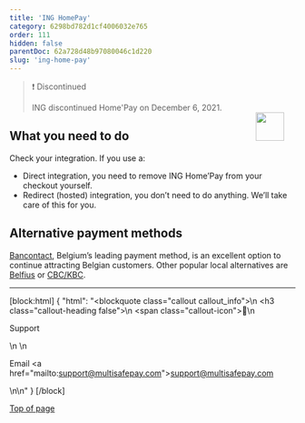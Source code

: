 ```yaml
---
title: 'ING HomePay'
category: 6298bd782d1cf4006032e765
order: 111
hidden: false
parentDoc: 62a728d48b97080046c1d220
slug: 'ing-home-pay'
---
```


<img src="https://raw.githubusercontent.com/MultiSafepay/docs/master/static/logo/Payment_methods/ING_Homepay.svg" width="50" align="right" style="margin: 55px 20px 20px 20px; max-height: 75px"/>

> ❗️ Discontinued
>
> ING discontinued Home'Pay on December 6, 2021. 

## What you need to do

Check your integration. If you use a:

- Direct integration, you need to remove ING Home’Pay from your checkout yourself. 
- Redirect (hosted) integration, you don’t need to do anything. We’ll take care of this for you. 

## Alternative payment methods

[Bancontact](/docs/bancontact/), Belgium’s leading payment method, is an excellent option to continue attracting Belgian customers. Other popular local alternatives are [Belfius](/docs/belfius/) or [CBC/KBC](/docs/cbc-kbc/).
<br>

---

[block:html]
{
  "html": "<blockquote class=\"callout callout_info\">\n    <h3 class=\"callout-heading false\">\n        <span class=\"callout-icon\">💬</span>\n        <p>Support</p>\n    </h3>\n    <p>Email <a href=\"mailto:support@multisafepay.com\">support@multisafepay.com</a></p>\n</blockquote>\n"
}
[/block]

[Top of page](#)
